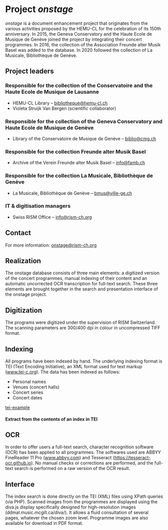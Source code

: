 # Project _onstage_
_onstage_ is a document enhancement project that originates from the various activities proposed by the HEMU-CL for the celebration of its 150th anniversary. In 2015, the Geneva Conservatory and the Haute Ecole de Musique de Genève joined the project by integrating their concert programmes. In 2016, the collection of the Association Freunde alter Musik Basel was added to the database. In 2020 followed the collection of La Musicale, Bibliothèque de Genève.

## Project leaders
### Responsible for the collection of the Conservatoire and the Haute Ecole de Musique de Lausanne

* HEMU-CL Library – bibliotheque@hemu-cl.ch
* Violeta Struijk Van Bergen (scientific collaborator)

### Responsible for the collection of the Geneva Conservatory and Haute Ecole de Musique de Genève

* Library of the Conservatoire de Musique de Genève – biblio@cmg.ch

### Responsible for the collection Freunde alter Musik Basel

* Archive of the Verein Freunde alter Musik Basel – info@famb.ch

### Responsible for the collection La Musicale, Bibliothèque de Genève

* La Musicale, Bibliothèque de Genève – bmus@ville-ge.ch

### IT & digitisation managers

* Swiss RISM Office – info@rism-ch.org

## Contact
For more information: onstage@rism-ch.org

## Realization
The onstage database consists of three main elements: a digitized version of the concert programmes, manual indexing of their content and an automatic uncorrected OCR transcription for full-text search. These three elements are brought together in the search and presentation interface of the onstage project.

## Digitization
The programs were digitized under the supervision of RISM Switzerland. The scanning parameters are 300/400 dpi in colour in uncompressed TIFF format.

## Indexing
All programs have been indexed by hand. The underlying indexing format is TEI (Text Encoding Initiative), an XML format used for text markup (www.tei-c.org). The data has been indexed as follows:

* Personal names
* Venues (concert halls)
* Concert series
* Concert dates

[tei-example](https://raw.githubusercontent.com/rism-ch/onstage-texts/master/images/tei-example.png)
#### Extract from the contents of an index in TEI

## OCR
In order to offer users a full-text search, character recognition software (OCR) has been applied to all programmes. The softwares used are ABBYY FineReader 11 Pro (www.abbyy.com) and Tesseract (https://tesseract-ocr.github.io). No manual checks or corrections are performed, and the full-text search is performed on a raw version of the OCR result.

## Interface
The index search is done directly on the TEI (XML) files using XPath queries (via PHP). Scanned images from the programmes are displayed using the diva.js display specifically designed for high-resolution images (ddmal.music.mcgill.ca/diva/). It allows a fluid consultation of several pages, whatever the chosen zoom level. Programme images are also available for download in PDF format.
